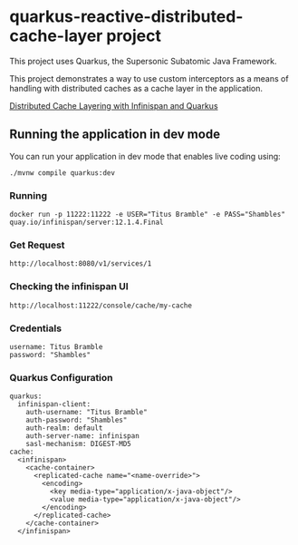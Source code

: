 # quarkus-reactive-distributed-cache-layer project

This project uses Quarkus, the Supersonic Subatomic Java Framework.

This project demonstrates a way to use custom interceptors as a means of handling with
distributed caches as a cache layer in the application.

[Distributed Cache Layering with Infinispan and Quarkus](https://dvddhln.medium.com/distributed-cache-layering-with-infinispan-and-quarkus-d8df4188efd4)


## Running the application in dev mode

You can run your application in dev mode that enables live coding using:
```shell script
./mvnw compile quarkus:dev
```


### Running
    docker run -p 11222:11222 -e USER="Titus Bramble" -e PASS="Shambles"   quay.io/infinispan/server:12.1.4.Final

### Get Request
    http://localhost:8080/v1/services/1

### Checking the infinispan UI
    http://localhost:11222/console/cache/my-cache
    
### Credentials
    
    username: Titus Bramble
    password: "Shambles"

### Quarkus Configuration
    quarkus:
      infinispan-client:
        auth-username: "Titus Bramble"
        auth-password: "Shambles"
        auth-realm: default
        auth-server-name: infinispan
        sasl-mechanism: DIGEST-MD5
    cache:
      <infinispan>
        <cache-container>
          <replicated-cache name="<name-override>">
            <encoding>
              <key media-type="application/x-java-object"/>
              <value media-type="application/x-java-object"/>
            </encoding>
          </replicated-cache>
        </cache-container>
      </infinispan>
